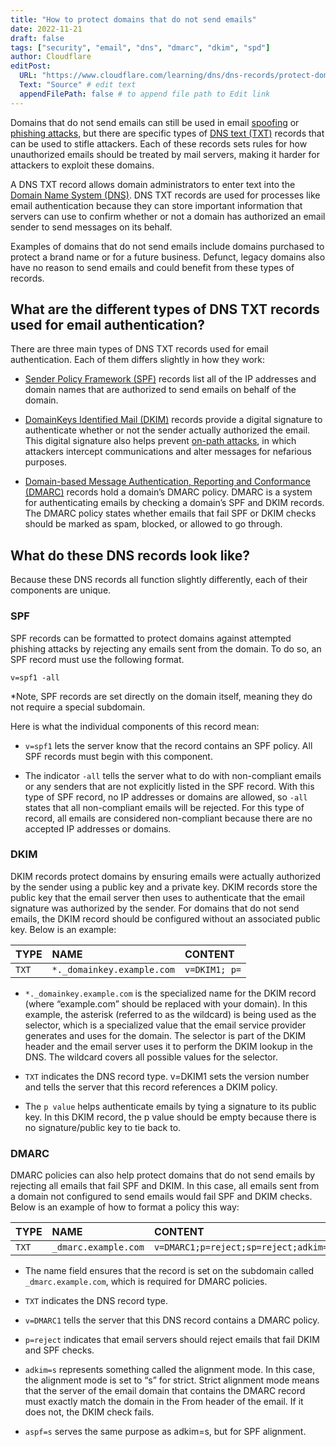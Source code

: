 ```yaml
---
title: "How to protect domains that do not send emails"
date: 2022-11-21
draft: false
tags: ["security", "email", "dns", "dmarc", "dkim", "spd"]
author: Cloudflare
editPost:
  URL: "https://www.cloudflare.com/learning/dns/dns-records/protect-domains-without-email/"
  Text: "Source" # edit text
  appendFilePath: false # to append file path to Edit link
---
```


Domains that do not send emails can still be used in email [spoofing](https://www.cloudflare.com/learning/ssl/what-is-domain-spoofing/) or [phishing attacks](https://www.cloudflare.com/learning/access-management/phishing-attack/), but there are specific types of [DNS text (TXT)](https://www.cloudflare.com/learning/dns/dns-records/dns-txt-record/) records that can be used to stifle attackers. Each of these records sets rules for how unauthorized emails should be treated by mail servers, making it harder for attackers to exploit these domains.

A DNS TXT record allows domain administrators to enter text into the [Domain Name System (DNS)](https://www.cloudflare.com/learning/dns/what-is-dns/). DNS TXT records are used for processes like email authentication because they can store important information that servers can use to confirm whether or not a domain has authorized an email sender to send messages on its behalf.

Examples of domains that do not send emails include domains purchased to protect a brand name or for a future business. Defunct, legacy domains also have no reason to send emails and could benefit from these types of records.

## What are the different types of DNS TXT records used for email authentication?

There are three main types of DNS TXT records used for email authentication. Each of them differs slightly in how they work:

- [Sender Policy Framework (SPF)](https://www.cloudflare.com/learning/dns/dns-records/dns-spf-record/) records list all of the IP addresses and domain names that are authorized to send emails on behalf of the domain.

- [DomainKeys Identified Mail (DKIM)](https://www.cloudflare.com/learning/dns/dns-records/dns-dkim-record/) records provide a digital signature to authenticate whether or not the sender actually authorized the email. This digital signature also helps prevent [on-path attacks](https://www.cloudflare.com/learning/security/threats/on-path-attack/), in which attackers intercept communications and alter messages for nefarious purposes.

- [Domain-based Message Authentication, Reporting and Conformance (DMARC)](https://www.cloudflare.com/learning/dns/dns-records/dns-dmarc-record/) records hold a domain’s DMARC policy. DMARC is a system for authenticating emails by checking a domain’s SPF and DKIM records. The DMARC policy states whether emails that fail SPF or DKIM checks should be marked as spam, blocked, or allowed to go through.

## What do these DNS records look like?

Because these DNS records all function slightly differently, each of their components are unique.

### SPF

SPF records can be formatted to protect domains against attempted phishing attacks by rejecting any emails sent from the domain. To do so, an SPF record must use the following format.

`v=spf1 -all`

*Note, SPF records are set directly on the domain itself, meaning they do not require a special subdomain.

Here is what the individual components of this record mean:

- `v=spf1` lets the server know that the record contains an SPF policy. All SPF records must begin with this component.

- The indicator `-all` tells the server what to do with non-compliant emails or any senders that are not explicitly listed in the SPF record. With this type of SPF record, no IP addresses or domains are allowed, so `-all` states that all non-compliant emails will be rejected. For this type of record, all emails are considered non-compliant because there are no accepted IP addresses or domains.

### DKIM

DKIM records protect domains by ensuring emails were actually authorized by the sender using a public key and a private key. DKIM records store the public key that the email server then uses to authenticate that the email signature was authorized by the sender. For domains that do not send emails, the DKIM record should be configured without an associated public key. Below is an example:

| TYPE | NAME | CONTENT |
| :--- | :--- | :--- |
| `TXT`| `*._domainkey.example.com` | `v=DKIM1; p=` |

- `*._domainkey.example.com` is the specialized name for the DKIM record (where “example.com” should be replaced with your domain). In this example, the asterisk (referred to as the wildcard) is being used as the selector, which is a specialized value that the email service provider generates and uses for the domain. The selector is part of the DKIM header and the email server uses it to perform the DKIM lookup in the DNS. The wildcard covers all possible values for the selector.

- `TXT` indicates the DNS record type.
v=DKIM1 sets the version number and tells the server that this record references a DKIM policy.

- The `p value` helps authenticate emails by tying a signature to its public key. In this DKIM record, the p value should be empty because there is no signature/public key to tie back to.

### DMARC

DMARC policies can also help protect domains that do not send emails by rejecting all emails that fail SPF and DKIM. In this case, all emails sent from a domain not configured to send emails would fail SPF and DKIM checks. Below is an example of how to format a policy this way:

| TYPE | NAME | CONTENT |
| :--- | :--- | :--- |
| `TXT`| `_dmarc.example.com` | `v=DMARC1;p=reject;sp=reject;adkim=s;aspf=s` |

- The name field ensures that the record is set on the subdomain called `_dmarc.example.com`, which is required for DMARC policies.

- `TXT` indicates the DNS record type.

- `v=DMARC1` tells the server that this DNS record contains a DMARC policy.

- `p=reject` indicates that email servers should reject emails that fail DKIM and SPF checks.

- `adkim=s` represents something called the alignment mode. In this case, the alignment mode is set to “s” for strict. Strict alignment mode means that the server of the email domain that contains the DMARC record must exactly match the domain in the From header of the email. If it does not, the DKIM check fails.

- `aspf=s` serves the same purpose as adkim=s, but for SPF alignment.
